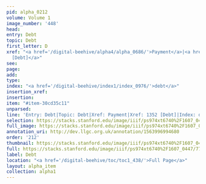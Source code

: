 ```yaml
---
pid: alpha_0212
volume: Volume 1
image_number: '448'
head: 
entry: Debt
topic: Debt
first_letter: D
xref: "<a href='/digital-beehive/alpha4/alpha_0686/'>Payment</a>|<a href='/digital-beehive/toc/toc2_264/'>1352
  [Debt]</a>"
see: 
page: 
add: 
type: 
index: "<a href='/digital-beehive/index1/index_0976/'>debt</a>"
insertion_xref: 
insertion: 
item: "#item-30cd35c11"
unparsed: 
line: 'Entry: Debt|Topic: Debt|Xref: Payment|Xref: 1352 [Debt]|Index: debt|#item-30cd35c11'
selection: https://stacks.stanford.edu/image/iiif/ps974xt6740%2F1607_0447/772,1172,3003,613/full/0/default.jpg
full_image: https://stacks.stanford.edu/image/iiif/ps974xt6740%2F1607_0447/full/full/0/default.jpg
annotation_uri: http://dev.llgc.org.uk/annotation/1563996994680
order: '212'
thumbnail: https://stacks.stanford.edu/image/iiif/ps974xt6740%2F1607_0447/772,1172,600,180/250,/0/default.jpg
full: https://stacks.stanford.edu/image/iiif/ps974xt6740%2F1607_0447/772,1172,3003,613/full/0/default.jpg
label: Debt
location: "<a href='/digital-beehive/toc/toc1_438/'>Full Page</a>"
layout: alpha_item
collection: alpha1
---
```

